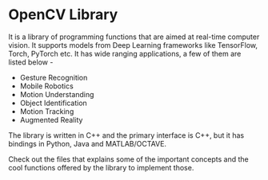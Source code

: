 # OpenCV Library

It is a library of programming functions that are aimed at real-time computer vision. It supports models from Deep Learning frameworks like TensorFlow, Torch, PyTorch etc. It has wide ranging applications, a few of them are listed below - 

* Gesture Recognition
* Mobile Robotics
* Motion Understanding
* Object Identification
* Motion Tracking
* Augmented Reality

The library is written in C++ and the primary interface is C++, but it has bindings in Python, Java and MATLAB/OCTAVE.  

Check out the files that explains some of the important concepts and the cool functions offered by the library to implement those.
